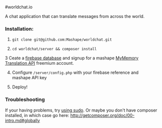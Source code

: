 #worldchat.io

A chat application that can translate messages from across the world.

### Installation:

1) `git clone git@github.com:Mashape/worldchat.git`

2) `cd worldchat/server && composer install`

3 Ceate a <a href="http://firebase.com">firebase database</a> and signup for a mashape <a href="https://www.mashape.com/translated/mymemory-translation-memory">MyMemory Translation API</a> freemium account.

4) Configure `/server/config.php` with your firebase reference and mashape API key

5) Deploy!

### Troubleshooting

If your having problems, try <a href="http://xkcd.com/149/">using sudo</a>. Or maybe you don't have composer installed, in which case go here: http://getcomposer.org/doc/00-intro.md#globally